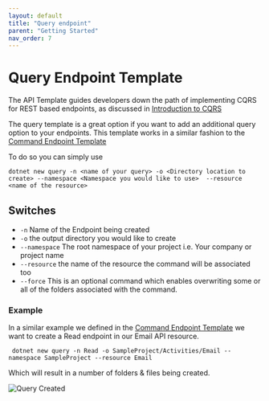 ```yaml
---
layout: default
title: "Query endpoint"
parent: "Getting Started"
nav_order: 7
---
```

# Query Endpoint Template

The API Template guides developers down the path of implementing CQRS for REST based endpoints, as discussed in
[Introduction to CQRS](https://www.apitemplatepack.com/docs/introduction/cqrs-introduction/ "Introduction to CQRS - API Template Pack")

The query template is a great option if you want to add an additional query option to your endpoints. This template works in a similar fashion to the [Command Endpoint Template](../start/command-endpoint "Command Endpoint Template - API Template Pack")

To do so you can simply use

```shell
dotnet new query -n <name of your query> -o <Directory location to create> --namespace <Namespace you would like to use>  --resource <name of the resource>
```


## Switches

* `-n` Name of the Endpoint being created
* `-o` the output directory you would like to create
* `--namespace` The root namespace of your project i.e. Your company or project name
* `--resource` the name of the resource the command will be associated too
* `--force`  This is an optional command which enables overwriting some or all of the folders associated with the command.

### Example

In a similar example we defined in the [Command Endpoint Template](../start/command-endpoint "Command Endpoint Template - API Template Pack") we want to create a Read endpoint in our Email API resource.

```shell
 dotnet new query -n Read -o SampleProject/Activities/Email --namespace SampleProject --resource Email
```
Which will result in a number of folders & files being created.

![Query Created](../../../assets/images/query-success-create.png)